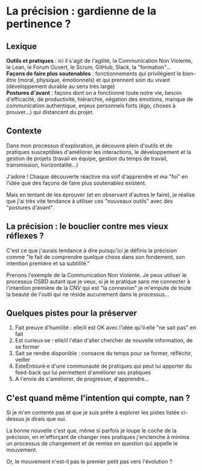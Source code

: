 # La précision : gardienne de la pertinence ?

## Lexique
**Outils et pratiques** : ici il s'agit de l'agilité, la Communication Non Violente, le Lean, le Forum Ouvert, le Scrum, GitHub, Slack, la "formation"...  
**Façons de faire plus soutenables** : fonctionnements qui privilégient le bien-être (moral, physique, émotionnels) et qui prennent soin du vivant (développement durable au sens très large)  
**Postures d'avant** : façons dont on a fonctionné toute notre vie, besoin d'efficacité, de productivité, hiérarchie, négation des émotions, manque de communication authentique, enjeux personnels forts (égo, choses à prouver...) qui distancent du projet.

## Contexte
Dans mon processus d'exploration, je découvre plein d'outils et de pratiques susceptibles d'améliorer les interactions, le développement et la gestion de projets (travail en équipe, gestion du temps de travail, transmission, horizontalité...)

J'adore ! Chaque découverte réactive ma soif d'apprendre et ma "foi" en l'idée que des façons de faire plus soutenables existent.

Mais en tentant de les éprouver (et en observant d'autres le faire), je réalise que j'ai très vite tendance à utiliser ces "nouveaux outils" avec des "postures d'avant".

## La précision : le bouclier contre mes vieux réflexes ?

C'est ce que j'aurais tendance à dire puisqu'ici je définis la précision comme "le fait de comprendre quelque chose dans son fondement, son intention première et sa subtilité."

Prenons l'exemple de la Communication Non Violente. Je peux utiliser le processus OSBD autant que je veux, si  je le pratique sans me connecter à l'intention première de la CNV qui est "la connexion" je m'empute de toute la beauté de l'outil qui ne réside aucunement dans le processus...

## Quelques pistes pour la préserver

1. Fait preuve d'humilité : elle/il est OK avec l'idée qu'il·elle "ne sait pas" en fait
2. Est curieux·se : elle/il l'élan d'aller chercher de nouvelle information, de se former
3. Sait se rendre disponible : consacre du temps pour se former, réfléchir, veiller
4. EsteEntouré·e d'une communauté de pratiques qui peut lui apporter du feed-back qui lui permettent d'améliorer ses pratiques
5. A l'envie de s'améliorer, de progresser, d'apprendre...


## C'est quand même l'intention qui compte, nan ?

Si je m'en contente pas et que je suis prête à explorer les pistes listée ci-dessus je dirais que oui.

La bonne nouvelle c'est que, même si parfois je loupe le coche de la précision, en m'efforçant de changer mes pratiques j'enclenche à minima un processus de changement et de remise en question qui appelle le mouvement.

Or, le mouvement n'est-il pas le premier petit pas vers l'évolution ?
